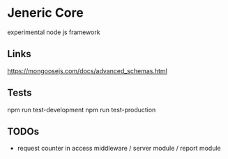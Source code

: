 # Jeneric Core

experimental node js framework

## Links

https://mongoosejs.com/docs/advanced_schemas.html

## Tests

npm run test-development
npm run test-production

## TODOs

- request counter in access middleware / server module / report module
